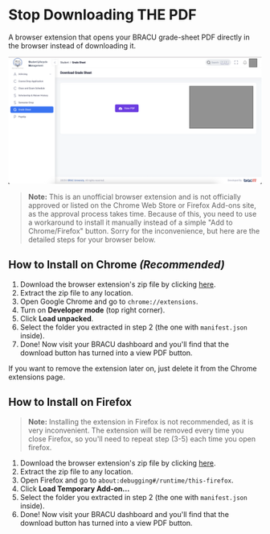 # Stop Downloading THE PDF

A browser extension that opens your BRACU grade-sheet PDF directly in the browser instead of downloading it.

![screenshot of the grade sheet page in connect](image.png)

> **Note:** This is an unofficial browser extension and is not officially approved or listed on the Chrome Web Store or Firefox Add-ons site, as the approval process takes time. Because of this, you need to use a workaround to install it manually instead of a simple "Add to Chrome/Firefox" button. Sorry for the inconvenience, but here are the detailed steps for your browser below.

## How to Install on Chrome _(Recommended)_

1. Download the browser extension's zip file by clicking [here](https://github.com/imtixz/stop-downloading-the-pdf/archive/refs/heads/main.zip).
2. Extract the zip file to any location.
3. Open Google Chrome and go to `chrome://extensions`.
4. Turn on **Developer mode** (top right corner).
5. Click **Load unpacked**.
6. Select the folder you extracted in step 2 (the one with `manifest.json` inside).
7. Done! Now visit your BRACU dashboard and you'll find that the download button has turned into a view PDF button.

If you want to remove the extension later on, just delete it from the Chrome extensions page.

## How to Install on Firefox

> **Note:** Installing the extension in Firefox is not recommended, as it is very inconvenient. The extension will be removed every time you close Firefox, so you'll need to repeat step (3-5) each time you open firefox.

1. Download the browser extension's zip file by clicking [here](https://github.com/imtixz/stop-downloading-the-pdf/archive/refs/heads/main.zip).
2. Extract the zip file to any location.
3. Open Firefox and go to `about:debugging#/runtime/this-firefox`.
4. Click **Load Temporary Add-on...**
5. Select the folder you extracted in step 2 (the one with `manifest.json` inside).
6. Done! Now visit your BRACU dashboard and you'll find that the download button has turned into a view PDF button.